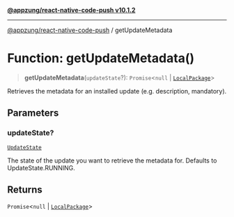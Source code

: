 [**@appzung/react-native-code-push v10.1.2**](../README.md)

---

[@appzung/react-native-code-push](../README.md) / getUpdateMetadata

# Function: getUpdateMetadata()

> **getUpdateMetadata**(`updateState`?): `Promise`\<`null` \| [`LocalPackage`](../interfaces/LocalPackage.md)\>

Retrieves the metadata for an installed update (e.g. description, mandatory).

## Parameters

### updateState?

[`UpdateState`](../enumerations/UpdateState.md)

The state of the update you want to retrieve the metadata for. Defaults to UpdateState.RUNNING.

## Returns

`Promise`\<`null` \| [`LocalPackage`](../interfaces/LocalPackage.md)\>
